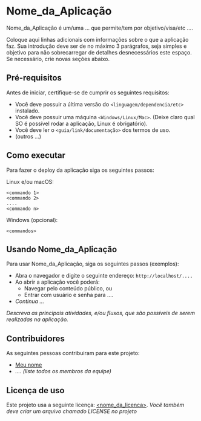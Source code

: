 # Nome_da_Aplicação

Nome_da_Aplicação é um/uma ... que permite/tem por objetivo/visa/etc .... 

Coloque aqui linhas adicionais com informações sobre o que a aplicação faz. Sua introdução deve ser de no máximo 3 parágrafos, seja simples e objetivo para não sobrecarregar de detalhes desnecessários este espaço. Se necessário, crie novas seções abaixo.

## Pré-requisitos

Antes de iniciar, certifique-se de cumprir os seguintes requisitos:
<!--- Estes são alguns exemplos de requisitos. Adicione, duplique e remove como necessário --->
* Você deve possuir a última versão do `<linguagem/dependencia/etc>` instalado.
* Você deve possuir uma máquina `<Windows/Linux/Mac>`. (Deixe claro qual SO é possível rodar a aplicação, Linux é obrigatório).
* Você deve ler o `<guia/link/documentação>` dos termos de uso.
* (outros ...)

## Como executar

Para fazer o deploy da aplicação siga os seguintes passos:

Linux e/ou macOS:
```
<commando 1>
<commando 2>
....
<commando n>
```

Windows (opcional):
```
<commandos>
```

## Usando Nome_da_Aplicação

Para usar Nome_da_Aplicação, siga os seguintes passos (exemplos):

* Abra o navegador e digite o seguinte endereço: `http://localhost/....`
* Ao abrir a aplicação você poderá:
  * Navegar pelo conteúdo público, ou
  * Entrar com usuário e senha para ....
* *Continua ...*  

*Descreva as principais atividades, e/ou fluxos, que são possíveis de serem realizadas na aplicação.*

## Contribuidores

As seguintes pessoas contribuiram para este projeto:

* [Meu nome](https://github.com/meu_nome)
* *.... (liste todos os membros da equipe)*

## Licença de uso

<!--- Se não tiver certeza de qual, verifique este site: https://choosealicense.com/--->
Este projeto usa a seguinte licença: [<nome_da_licenca>](<link>).
*Você também deve criar um arquivo chamado LICENSE no projeto*
